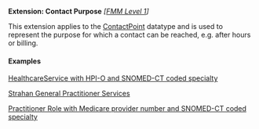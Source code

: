 **Extension: Contact Purpose** *[[FMM Level 1](guidance.html)]*

This extension applies to the [ContactPoint](http://hl7.org/fhir/datatypes.html#ContactPoint) datatype and is used to represent the purpose for which a contact can be reached, e.g. after hours or billing.


#### Examples

[HealthcareService with HPI-O and SNOMED-CT coded specialty](HealthcareService-example0.html)

[Strahan General Practitioner Services](HealthcareService-example3.html)

[Practitioner Role with Medicare provider number and SNOMED-CT coded specialty](PractitionerRole-example0.html)


